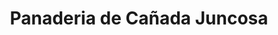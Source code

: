 ---
title: "Panaderia de Cañada Juncosa"
url: /canada-juncosa/panaderia-de-canada-juncosa/
shop: Bäckerei
---